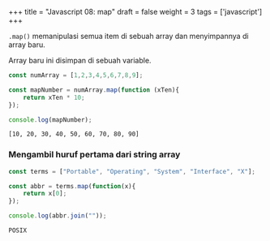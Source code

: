 +++
title = "Javascript 08: map"
draft = false
weight = 3
tags = ['javascript']
+++

`.map()` memanipulasi semua item di sebuah array dan menyimpannya di array baru.

Array baru ini disimpan di sebuah variable.

```js
const numArray = [1,2,3,4,5,6,7,8,9];

const mapNumber = numArray.map(function (xTen){
    return xTen * 10;
});

console.log(mapNumber);
```
```plain
[10, 20, 30, 40, 50, 60, 70, 80, 90]
```

### Mengambil huruf pertama dari string array

```js
const terms = ["Portable", "Operating", "System", "Interface", "X"];

const abbr = terms.map(function(x){
    return x[0];
});

console.log(abbr.join(""));
```
```plain
POSIX
```

